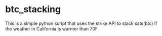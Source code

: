 # btc_stacking
This is a simple python script that uses the strike API to stack sats(btc) if the weather in California is warmer than 70F
